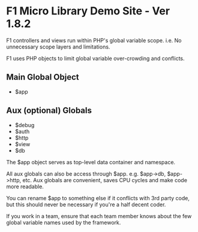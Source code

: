 # F1 Micro Library Demo Site - Ver 1.8.2
F1 controllers and views run within PHP's global variable scope.
  i.e. No unnecessary scope layers and limitations.  

F1 uses PHP objects to limit global variable over-crowding and conflicts.  


## Main Global Object
 - $app

## Aux (optional) Globals
 - $debug 
 - $auth
 - $http
 - $view
 - $db


The $app object serves as top-level data container and namespace.

All aux globals can also be access through $app.  e.g. $app->db, $app->http, etc.
Aux globals are convenient, saves CPU cycles and make code more readable. 

You can rename $app to something else if it conflicts with 3rd party code,
but this should never be necessary if you're a half decent coder.

If you work in a team, ensure that each team member knows about the
few global variable names used by the framework.